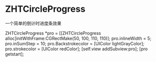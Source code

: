 # ZHTCircleProgress
一个简单的倒计时进度条效果

ZHTCircleProgress *pro = [[ZHTCircleProgress alloc]initWithFrame:CGRectMake(50, 100, 110, 110)];
    pro.inlineWidth = 5;
    pro.inSumStep = 10;
    pro.Backstrokecolor = [UIColor lightGrayColor];
    pro.strokecolor = [UIColor redColor];
    [self.view addSubview:pro];
    [pro getstart];
